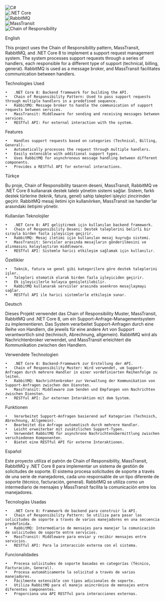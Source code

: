 ![C#](https://img.shields.io/badge/language-C%23-blue)  
![.NET Core](https://img.shields.io/badge/.NET%20Core-8-blue)  
![RabbitMQ](https://img.shields.io/badge/RabbitMQ-Messaging-orange)  
![MassTransit](https://img.shields.io/badge/MassTransit-Message%20Broker-green)  
![Chain of Responsibility](https://img.shields.io/badge/Design%20Pattern-Chain%20of%20Responsibility-yellow)


English

This project uses the Chain of Responsibility pattern, MassTransit, RabbitMQ, and .NET Core 8 to implement a support request management system. The system processes support requests through a series of handlers, each responsible for a different type of support (technical, billing, general). RabbitMQ is used as a message broker, and MassTransit facilitates communication between handlers.

Technologies Used

	•	.NET Core 8: Backend framework for building the API.
	•	Chain of Responsibility Pattern: Used to pass support requests through multiple handlers in a predefined sequence.
	•	RabbitMQ: Message broker to handle the communication of support requests between services.
	•	MassTransit: Middleware for sending and receiving messages between services.
	•	RESTful API: For external interaction with the system.

Features

	•	Handles support requests based on categories (Technical, Billing, General).
	•	Automatically processes the request through multiple handlers.
	•	Easily extensible with additional support types.
	•	Uses RabbitMQ for asynchronous message handling between different components.
	•	Provides a RESTful API for external interactions.

Türkçe

Bu proje, Chain of Responsibility tasarım deseni, MassTransit, RabbitMQ ve .NET Core 8 kullanarak destek talebi yönetim sistemi sağlar. Sistem, farklı destek türlerine (teknik, fatura, genel) sahip talepleri işleyici zincirinden geçirir. RabbitMQ mesaj iletimi için kullanılırken, MassTransit ise handler’lar arasındaki iletişimi yönetir.

Kullanılan Teknolojiler

	•	.NET Core 8: API geliştirmek için kullanılan backend framework.
	•	Chain of Responsibility Deseni: Destek taleplerini belirli bir sırayla birden fazla işleyiciye geçirir.
	•	RabbitMQ: Mesaj iletimi için kullanılan mesaj kuyruğu sistemi.
	•	MassTransit: Servisler arasında mesajların gönderilmesini ve alınmasını kolaylaştıran middleware.
	•	RESTful API: Sistemle harici etkileşim sağlamak için kullanılır.

Özellikler

	•	Teknik, fatura ve genel gibi kategorilere göre destek taleplerini işler.
	•	Talepleri otomatik olarak birden fazla işleyiciden geçirir.
	•	Ek işleyicilerle kolayca genişletilebilir.
	•	RabbitMQ kullanarak servisler arasında asenkron mesajlaşmayı sağlar.
	•	RESTful API ile harici sistemlerle etkileşim sunar.

Deutsch

Dieses Projekt verwendet das Chain of Responsibility Muster, MassTransit, RabbitMQ und .NET Core 8, um ein Support-Anfrage-Managementsystem zu implementieren. Das System verarbeitet Support-Anfragen durch eine Reihe von Handlern, die jeweils für eine andere Art von Support verantwortlich sind (technisch, Abrechnung, allgemein). RabbitMQ wird als Nachrichtenbroker verwendet, und MassTransit erleichtert die Kommunikation zwischen den Handlern.

Verwendete Technologien

	•	.NET Core 8: Backend-Framework zur Erstellung der API.
	•	Chain of Responsibility Muster: Wird verwendet, um Support-Anfragen durch mehrere Handler in einer vordefinierten Reihenfolge zu leiten.
	•	RabbitMQ: Nachrichtenbroker zur Verwaltung der Kommunikation von Support-Anfragen zwischen den Diensten.
	•	MassTransit: Middleware zum Senden und Empfangen von Nachrichten zwischen Diensten.
	•	RESTful API: Zur externen Interaktion mit dem System.

Funktionen

	•	Verarbeitet Support-Anfragen basierend auf Kategorien (Technisch, Abrechnung, Allgemein).
	•	Bearbeitet die Anfrage automatisch durch mehrere Handler.
	•	Leicht erweiterbar mit zusätzlichen Support-Typen.
	•	Verwendet RabbitMQ für asynchrone Nachrichtenübermittlung zwischen verschiedenen Komponenten.
	•	Bietet eine RESTful API für externe Interaktionen.

Español

Este proyecto utiliza el patrón de Chain of Responsibility, MassTransit, RabbitMQ y .NET Core 8 para implementar un sistema de gestión de solicitudes de soporte. El sistema procesa solicitudes de soporte a través de una serie de manejadores, cada uno responsable de un tipo diferente de soporte (técnico, facturación, general). RabbitMQ se utiliza como un intermediario de mensajes y MassTransit facilita la comunicación entre los manejadores.

Tecnologías Usadas

	•	.NET Core 8: Framework de backend para construir la API.
	•	Chain of Responsibility Pattern: Se utiliza para pasar las solicitudes de soporte a través de varios manejadores en una secuencia predefinida.
	•	RabbitMQ: Intermediario de mensajes para manejar la comunicación de solicitudes de soporte entre servicios.
	•	MassTransit: Middleware para enviar y recibir mensajes entre servicios.
	•	RESTful API: Para la interacción externa con el sistema.

Funcionalidades

	•	Procesa solicitudes de soporte basadas en categorías (Técnico, Facturación, General).
	•	Procesa automáticamente la solicitud a través de varios manejadores.
	•	Fácilmente extensible con tipos adicionales de soporte.
	•	Utiliza RabbitMQ para el manejo asincrónico de mensajes entre diferentes componentes.
	•	Proporciona una API RESTful para interacciones externas.

